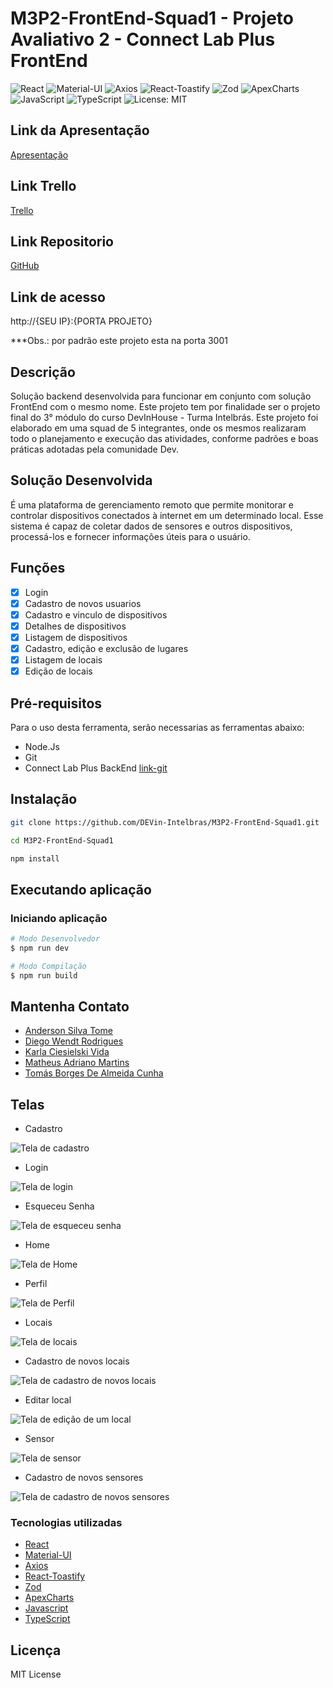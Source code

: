 # M3P2-FrontEnd-Squad1 - Projeto Avaliativo 2 - Connect Lab Plus FrontEnd

![React](https://img.shields.io/badge/React-17.0.2-blue?logo=React&logoColor=white)
![Material-UI](https://img.shields.io/badge/Material--UI-4.12.3-blueviolet?logo=Material-UI&logoColor=white)
![Axios](https://img.shields.io/badge/Axios-0.21.1-green?logo=axios&logoColor=white)
![React-Toastify](https://img.shields.io/badge/React--Toastify-8.1.3-yellow?logo=npm)
![Zod](https://img.shields.io/badge/Zod-3.4.0-blue?logo=npm&logoColor=white)
![ApexCharts](https://img.shields.io/badge/ApexCharts-3.27.0-orange?logo=apexcharts&logoColor=white)
![JavaScript](https://img.shields.io/badge/JavaScript-ES6-yellow)
![TypeScript](https://img.shields.io/badge/TypeScript-v4.2.4-blue)
![License: MIT](https://img.shields.io/badge/License-MIT-yellow.svg)

## Link da Apresentação

[Apresentação](https://docs.google.com/presentation/d/10ImTKQP3bEXzey7sIvqKbKgau3lLibvx/edit?usp=share_link&ouid=117801574216764995635&rtpof=true&sd=true)

## Link Trello

[Trello](https://trello.com/b/uj6w0AO7/m3p2-frontend-squad-1)

## Link Repositorio

[GitHub](https://github.com/DEVin-Intelbras/M3P2-FrontEnd-Squad1)

## Link de acesso

http://{SEU IP}:{PORTA PROJETO}

\*\*\*Obs.: por padrão este projeto esta na porta 3001

## Descrição

Solução backend desenvolvida para funcionar em conjunto com solução FrontEnd com o mesmo nome. Este projeto tem por finalidade ser o projeto final do 3° módulo do curso DevInHouse - Turma Intelbrás.
Este projeto foi elaborado em uma squad de 5 integrantes, onde os mesmos realizaram todo o planejamento e execução das atividades, conforme padrões e boas práticas adotadas pela comunidade Dev.

## Solução Desenvolvida

É uma plataforma de gerenciamento remoto que permite monitorar e controlar dispositivos conectados à internet em um determinado local. Esse sistema é capaz de coletar dados de sensores e outros dispositivos, processá-los e fornecer informações úteis para o usuário.

## Funções

- [x] Login
- [x] Cadastro de novos usuarios
- [x] Cadastro e vinculo de dispositivos
- [x] Detalhes de dispositivos
- [x] Listagem de dispositivos
- [x] Cadastro, edição e exclusão de lugares
- [x] Listagem de locais
- [x] Edição de locais

## Pré-requisitos

Para o uso desta ferramenta, serão necessarias as ferramentas abaixo:

- Node.Js
- Git
- Connect Lab Plus BackEnd [link-git](https://github.com/DEVin-Intelbras/M3P2-BackEnd-Squad1)

## Instalação

```bash
git clone https://github.com/DEVin-Intelbras/M3P2-FrontEnd-Squad1.git
```

```bash
cd M3P2-FrontEnd-Squad1
```

```bash
npm install
```

## Executando aplicação

### Iniciando aplicação

```bash
# Modo Desenvolvedor
$ npm run dev

# Modo Compilação
$ npm run build
```

## Mantenha Contato

- [Anderson Silva Tome](https://github.com/RDX777)
- [Diego Wendt Rodrigues](https://github.com/diego-wendt)
- [Karla Ciesielski Vida](https://github.com/karla-vida)
- [Matheus Adriano Martins](https://github.com/Halkner)
- [Tomás Borges De Almeida Cunha](https://github.com/tomas-cunha)

## Telas

- Cadastro

![Tela de cadastro](screenshots/TelaCadastro.png)

- Login

![Tela de login](screenshots/TelaLogin.png)

- Esqueceu Senha

![Tela de esqueceu senha](screenshots/TelaEsqueceuSenha.png)

- Home

![Tela de Home](screenshots/TelaHome.png)

- Perfil

![Tela de Perfil](screenshots/TelaPerfil.png)

- Locais

![Tela de locais](screenshots/TelaLocais.png)

- Cadastro de novos locais

![Tela de cadastro de novos locais](screenshots/TelaCadastroLocal.png)

- Editar local

![Tela de edição de um local](screenshots/TelaEditarLocal.png)

- Sensor

![Tela de sensor](screenshots/TelaSensores.png)

- Cadastro de novos sensores

![Tela de cadastro de novos sensores](screenshots/TelaCadastroSensor.png)

### Tecnologias utilizadas

- [React](https://legacy.reactjs.org/docs/getting-started.html)
- [Material-UI](https://mui.com)
- [Axios](https://axios-http.com/docs/intro)
- [React-Toastify](https://fkhadra.github.io/react-toastify/introduction)
- [Zod](https://zod.dev)
- [ApexCharts](https://apexcharts.com/docs/)
- [Javascript](https://developer.mozilla.org/pt-BR/docs/Web/JavaScript)
- [TypeScript](https://www.typescriptlang.org)

## Licença

MIT License
